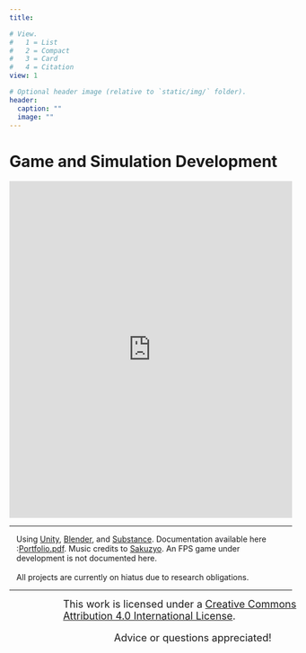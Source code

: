 ```yaml
---
title: 

# View.
#   1 = List
#   2 = Compact
#   3 = Card
#   4 = Citation
view: 1

# Optional header image (relative to `static/img/` folder).
header:
  caption: ""
  image: ""
---
```

<script defer src="../../js/scrollMain.js"></script>
<link href="../../css/mixblend_disable.css" rel="stylesheet" type="text/css">
<h1>Game and Simulation Development</h1>
<div class="portfolio">
<iframe loading="lazy" width="100%" height="600" src="https://www.youtube.com/embed/NbwzUi0B2qQ" frameborder="0" allow="accelerometer; autoplay; clipboard-write; encrypted-media; gyroscope; picture-in-picture" allowfullscreen></iframe>
<hr/>
<div class="text blur" style="position:relative; left: 2.5%;width: 95%;">Using <a href="https://unity.com/">Unity</a>, <a href="https://www.blender.org/">Blender</a>, and <a href="https://www.substance3d.com/">Substance</a>. Documentation available here :<a href="https://github.com/akhilsadam/Portfolio/blob/master/2019Portfolio.pdf">Portfolio.pdf</a>. Music credits to <a href="https://soundcloud.com/sakuzyo">Sakuzyo</a>.
An FPS game under development is not documented here.
<br><br>
All projects are currently on hiatus due to research obligations.
</div>
<hr/>
<p class="text hc " style="position:relative; left: 19%; width: 100%;font-size:large;margin:0 auto;"><a rel="license" href="http://creativecommons.org/licenses/by/4.0/"></a>This work is licensed under a <a rel="license" href="http://creativecommons.org/licenses/by/4.0/">Creative Commons Attribution 4.0 International License</a>.</p>
<p class="text hc " style="position:relative; left: 37%; width: 100%;font-size:large;">Advice or questions appreciated!</p>
</div>